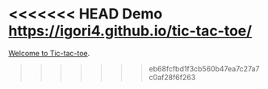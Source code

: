 <<<<<<< HEAD
Demo https://igori4.github.io/tic-tac-toe/
=======
 [Welcome to Tic-tac-toe](https://igori4.github.io/tic-tac-toe/).

>>>>>>> eb68fcfbd1f3cb560b47ea7c27a7c0af28f6f263
